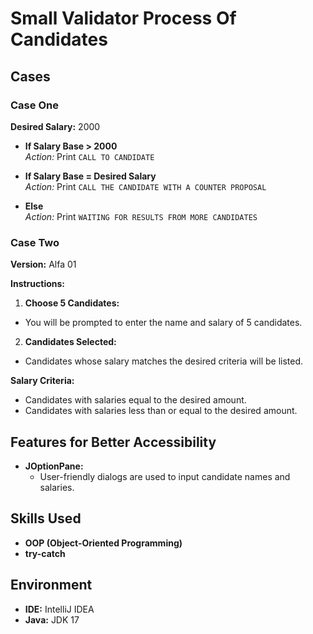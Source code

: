 # Small Validator Process Of Candidates

## Cases

### Case One

**Desired Salary:** 2000

- **If Salary Base > 2000**  
  *Action:* Print `CALL TO CANDIDATE`

- **If Salary Base = Desired Salary**  
  *Action:* Print `CALL THE CANDIDATE WITH A COUNTER PROPOSAL`

- **Else**  
  *Action:* Print `WAITING FOR RESULTS FROM MORE CANDIDATES`

### Case Two

**Version:** Alfa 01

**Instructions:**
1. **Choose 5 Candidates:**
  - You will be prompted to enter the name and salary of 5 candidates.
2. **Candidates Selected:**
  - Candidates whose salary matches the desired criteria will be listed.

**Salary Criteria:**
- Candidates with salaries equal to the desired amount.
- Candidates with salaries less than or equal to the desired amount.

## Features for Better Accessibility

- **JOptionPane:**
  - User-friendly dialogs are used to input candidate names and salaries.

## Skills Used

- **OOP (Object-Oriented Programming)**
- **try-catch**

## Environment

- **IDE:** IntelliJ IDEA
- **Java:** JDK 17
